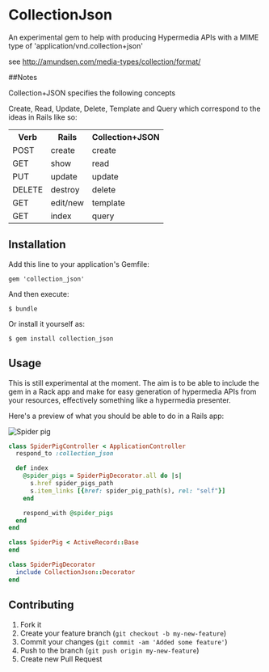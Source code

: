 # CollectionJson

An experimental gem to help with producing Hypermedia APIs with a MIME type of
'application/vnd.collection+json'

see http://amundsen.com/media-types/collection/format/

##Notes

Collection+JSON specifies the following concepts

Create, Read, Update, Delete, Template and Query
which correspond to the ideas in Rails like so:

<table>
  <tr>
    <th>Verb</th><th>Rails</th><th>Collection+JSON</th>
  </tr>
  <tr><td>POST  </td><td>create  </td><td>create</td></tr>
  <tr><td>GET   </td><td>show    </td><td>read</td></tr>
  <tr><td>PUT  </td> <td>update  </td><td>update</td></tr>
  <tr><td>DELETE</td><td>destroy </td><td>delete</td></tr>
  <tr><td>GET   </td><td>edit/new</td><td>template</td></tr>
  <tr><td>GET   </td><td>index   </td><td>query</td></tr>
</table>

## Installation

Add this line to your application's Gemfile:

    gem 'collection_json'

And then execute:

    $ bundle

Or install it yourself as:

    $ gem install collection_json

## Usage

This is still experimental at the moment.
The aim is to be able to include the gem in a Rack app and make for easy
generation of hypermedia APIs from your resources, effectively something like a
hypermedia presenter.

Here's a preview of what you should be able to do in a Rails app:


![Spider pig](https://github.com/markburns/collection_json/raw/master/doc/spider-pig.gif)

```ruby
class SpiderPigController < ApplicationController
  respond_to :collection_json

  def index
    @spider_pigs = SpiderPigDecorator.all do |s|
      s.href spider_pigs_path
      s.item_links [{href: spider_pig_path(s), rel: "self"}]
    end

    respond_with @spider_pigs
  end
end

class SpiderPig < ActiveRecord::Base
end

class SpiderPigDecorator
  include CollectionJson::Decorator
end
```

## Contributing

1. Fork it
2. Create your feature branch (`git checkout -b my-new-feature`)
3. Commit your changes (`git commit -am 'Added some feature'`)
4. Push to the branch (`git push origin my-new-feature`)
5. Create new Pull Request
